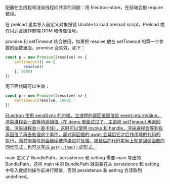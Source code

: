 配置在主线程和渲染线程间共享的问题：用 Electron-store，在前端会报 require 错误。

在 preload 里卖导入自定义对象报错 Unable to load preload script。Preload 或许只适合操作前端 DOM 和传递信号。

promise 和 setTimeout 结合使用，如果把 resolve 放在 setTimeout 的第一个参数的函数里面，promise 会失效，如下：

```javascript
const p = new Promise((resolve) => {
    setTimeout(() => {
        resolve()
    }, 1000)
})
```

用下面代码可以生效：

```javascript
const p = new Promise((resolve) => {
    setTimeout(resolve, 1000)
})
```

<u>ELectron 使用 sendSync 的时候，主进程的返回值赋值给 event.returnValue，渲染进程会一直等待返回值（在 demo 里面试过了，主进程 setTimeout 再返回值，渲染进程会一直卡住），这时可以使用 invoke 和 handle，渲染进程会等到有返回值了再去处理这个事件，而对返回值的 await 会延后它之后作用域的代码的执行，而其他事件则会继续被渲染进程处理，被延后的代码实际上就是回调函数的同步形式，也可以写成 `get().then()` 的形式。</u>

main 定义了 BundlePath，persistence 和 setting 需要 main 导出的 BundlePath，这样 main 中的 BundlePath 就需要在从 persistence 和 setting 中导入数据的操作前进行赋值，否则 persistence 和 setting 会读取到 undefined。